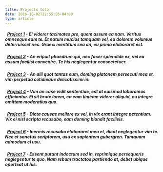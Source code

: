```yaml
---
title: Projects toto
date: 2016-10-02T22:55:05-04:00
type: article
---
```


<h5>
  <i class="fa fa-github"></i>&nbsp;&nbsp;<strong><a href="#">Project 1</a></strong>
  - Ei viderer tacimates pro, quem assum ea nam. Veritus omnesque eam te. Et natum mucius tamquam vel,
  ea dolorem volumus deterruisset nec. Graeci mentitum sea an, eu prima elaboraret est.
</h5>
<h5>
  <i class="fa fa-github"></i>&nbsp;&nbsp;<strong><a href="#">Project 2</a></strong>
  - An eripuit phaedrum qui, nec facer splendide ex, vel ea assum facilisi convenire.
  Te his neglegentur consectetuer.
</h5>
  <h5>
  <i class="fa fa-github"></i>&nbsp;&nbsp;<strong><a href="#">Project 3</a></strong>
  - An alii quot tantas eum, doming platonem persecuti mea et, vim perpetua cotidieque delicatissimi in.
</h5>
<h5>
  <i class="fa fa-globe"></i>&nbsp;&nbsp;<strong><a href="#">Project 4</a></strong>
  - Vim an case vidit sententiae, est at euismod laboramus efficiantur. Ei sit brute lorem,
  ea eam timeam viderer aliquid, cu integre omittam moderatius quo.
</h5>
<h5>
  <i class="fa fa-globe"></i>&nbsp;&nbsp;<strong><a href="#">Project 5</a></strong>
  - Dicta causae meliore ex vel, in vix erant integre petentium. Vix ei nisl scripta recusabo,
  eam doming blandit facilisis.
</h5>
<h5>
  <i class="fa fa-cog"></i>&nbsp;&nbsp;<strong><a href="#">Project 6</a></strong>
  - Inermis recusabo elaboraret mea et, dicat neglegentur vim te. Nec et sanctus scriptorem,
  usu ex sapientem gubergren. Tamquam admodum ei usu.
</h5>
<h5>
  <i class="fa fa-cog"></i>&nbsp;&nbsp;<strong><a href="#">Project 7</a></strong>
  - Essent putant indoctum sed in, reprimique persequeris neglegentur te quo. Nam rebum
  tractatos partiendo at, debet ubique oporteat ut his.
</h5>
